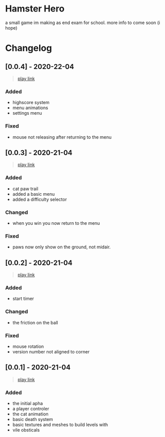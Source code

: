 # Hamster Hero

a small game im making as end exam for school.
more info to come soon (i hope)

# Changelog

## [0.0.4] - 2020-22-04
> [play link](https://triktron.com/Hamser-Heros)

### Added
- highscore system
- menu animations
- settings menu

### Fixed
- mouse not releasing after returning to the menu

## [0.0.3] - 2020-21-04
> [play link](https://triktron.com/Hamser-Heros/0.0.3)

### Added
- cat paw trail
- added a basic menu
- added a difficulty selector

### Changed
- when you win you now return to the menu

### Fixed
- paws now only show on the ground, not midair.

## [0.0.2] - 2020-21-04
> [play link](https://triktron.com/Hamser-Heros/0.0.2)

### Added
- start timer

### Changed
- the friction on the ball

### Fixed
- mouse rotation
- version number not aligned to corner


## [0.0.1] - 2020-21-04
> [play link](https://triktron.com/Hamser-Heros/0.0.1)

### Added

 - the initial apha
 - a player controler
 - the cat animation
 - basic death system
 - basic textures and meshes to build levels with
 - vile obsticals
